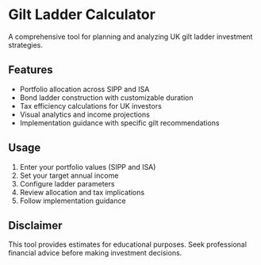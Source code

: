 
# Gilt Ladder Calculator

A comprehensive tool for planning and analyzing UK gilt ladder investment strategies.

## Features
- Portfolio allocation across SIPP and ISA
- Bond ladder construction with customizable duration
- Tax efficiency calculations for UK investors
- Visual analytics and income projections
- Implementation guidance with specific gilt recommendations

## Usage
1. Enter your portfolio values (SIPP and ISA)
2. Set your target annual income
3. Configure ladder parameters
4. Review allocation and tax implications
5. Follow implementation guidance

## Disclaimer
This tool provides estimates for educational purposes. 
Seek professional financial advice before making investment decisions.
